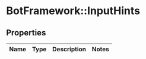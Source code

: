 # BotFramework::InputHints

## Properties
Name | Type | Description | Notes
------------ | ------------- | ------------- | -------------

